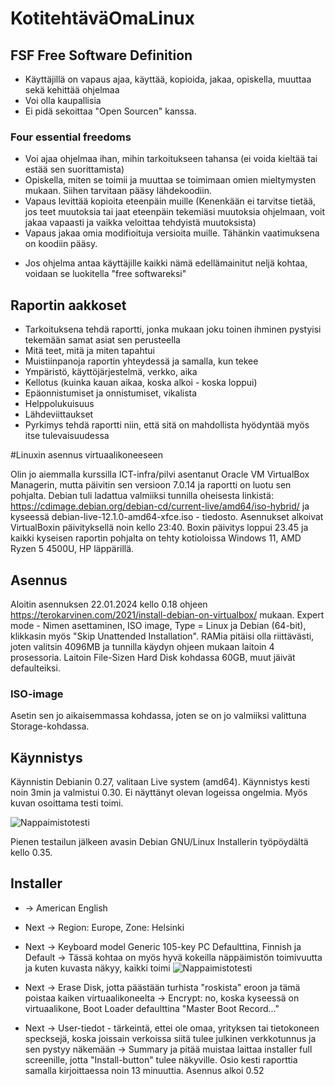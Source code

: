 # KotitehtäväOmaLinux

## FSF Free Software Definition
- Käyttäjillä on vapaus ajaa, käyttää, kopioida, jakaa, opiskella, muuttaa sekä kehittää ohjelmaa
- Voi olla kaupallisia
- Ei pidä sekoittaa "Open Sourcen" kanssa.  
### Four essential freedoms
- Voi ajaa ohjelmaa ihan, mihin tarkoitukseen tahansa (ei  voida kieltää tai estää sen suorittamista)
- Opiskella, miten se toimii ja muuttaa se toimimaan omien mieltymysten mukaan. Siihen tarvitaan pääsy lähdekoodiin.
- Vapaus levittää kopioita eteenpäin muille (Kenenkään ei tarvitse tietää, jos teet muutoksia tai jaat eteenpäin tekemiäsi muutoksia ohjelmaan, voit jakaa vapaasti ja vaikka veloittaa tehdyistä muutoksista)
- Vapaus jakaa omia modifioituja versioita muille. Tähänkin vaatimuksena on koodiin pääsy.
* Jos ohjelma antaa käyttäjille kaikki nämä edellämainitut neljä kohtaa, voidaan se luokitella "free softwareksi"
## Raportin aakkoset
- Tarkoituksena tehdä raportti, jonka mukaan joku toinen ihminen pystyisi tekemään samat asiat sen perusteella
- Mitä teet, mitä ja miten tapahtui
- Muistiinpanoja raportin yhteydessä ja samalla, kun tekee
- Ympäristö, käyttöjärjestelmä, verkko, aika
- Kellotus (kuinka kauan aikaa, koska alkoi - koska loppui)
- Epäonnistumiset ja onnistumiset, vikalista
- Helppolukuisuus
- Lähdeviittaukset
- Pyrkimys tehdä raportti niin, että sitä on mahdollista hyödyntää myös itse tulevaisuudessa

#Linuxin asennus virtuaalikoneeseen

Olin jo aiemmalla kurssilla ICT-infra/pilvi asentanut Oracle VM VirtualBox Managerin, mutta päivitin sen versioon 7.0.14 ja raportti on luotu sen pohjalta. Debian tuli ladattua valmiiksi tunnilla oheisesta linkistä:
https://cdimage.debian.org/debian-cd/current-live/amd64/iso-hybrid/ ja kyseessä debian-live-12.1.0-amd64-xfce.iso - tiedosto.
Asennukset alkoivat VirtualBoxin päivityksellä noin kello 23:40. Boxin päivitys loppui 23.45 ja kaikki kyseisen raportin pohjalta on tehty kotioloissa Windows 11, AMD Ryzen 5 4500U, HP läppärillä.

## Asennus
Aloitin asennuksen 22.01.2024 kello 0.18 ohjeen https://terokarvinen.com/2021/install-debian-on-virtualbox/ mukaan. Expert mode - Nimen asettaminen, ISO image, Type = Linux ja Debian (64-bit), klikkasin myös "Skip Unattended Installation". RAMia pitäisi olla riittävästi, joten valitsin 4096MB ja tunnilla käydyn ohjeen mukaan laitoin 4 prosessoria. Laitoin File-Sizen Hard Disk kohdassa 60GB, muut jäivät defaulteiksi.
### ISO-image
Asetin sen jo aikaisemmassa kohdassa, joten se on jo valmiiksi valittuna Storage-kohdassa.
## Käynnistys
Käynnistin Debianin 0.27, valitaan Live system (amd64). Käynnistys kesti noin 3min ja valmistui 0.30. Ei näyttänyt olevan logeissa ongelmia. Myös kuvan osoittama testi toimi.

![Nappaimistotesti](https://github.com/NicoSaario/Tunti1/assets/156778628/c62a0c06-bfb3-41b8-9071-27aeb2300dbc)

Pienen testailun jälkeen avasin Debian GNU/Linux Installerin työpöydältä kello 0.35.
## Installer
- -> American English
- Next -> Region: Europe, Zone: Helsinki
- Next -> Keyboard model Generic 105-key PC Defaulttina, Finnish ja Default -> Tässä kohtaa on myös hyvä kokeilla näppäimistön toimivuutta ja kuten kuvasta näkyy, kaikki toimi ![Nappaimistotesti](https://github.com/NicoSaario/Tunti1/assets/156778628/c45c64ec-85eb-47c7-9144-1c2e4b7ef262)

- Next -> Erase Disk, jotta päästään turhista "roskista" eroon ja tämä poistaa kaiken virtuaalikoneelta -> Encrypt: no, koska kyseessä on virtuaalikone, Boot Loader defaulttina "Master Boot Record..."
- Next -> User-tiedot - tärkeintä, ettei ole omaa, yrityksen tai tietokoneen specksejä, koska joissain verkoissa siitä tulee julkinen verkkotunnus ja sen pystyy näkemään
-> Summary ja pitää muistaa laittaa installer full screenille, jotta "Install-button" tulee näkyville.
Osio kesti raporttia samalla kirjoittaessa noin 13 minuuttia. Asennus alkoi 0.52




